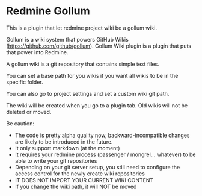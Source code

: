 Redmine Gollum
==============

This is a plugin that let redmine project wiki be a gollum wiki.

Gollum is a wiki system that powers GitHub Wikis (https://github.com/github/gollum). Gollum Wiki plugin is a plugin that puts that power into Redmine.

A gollum wiki is a git repository that contains simple text files.

You can set a base path for you wikis if you want all wikis to be in the specific folder.

You can also go to project settings and set a custom wiki git path.

The wiki will be created when you go to a plugin tab. Old wikis will not be deleted or moved.


Be caution:

- The code is pretty alpha quality now, backward-incompatible changes are likely to be introduced in the future.
- It only support markdown (at the moment)
- It requires your redmine process (passenger / mongrel... whatever) to be able to write your git repositories
- Depending on your git server setup, you still need to configure the access control for the newly create wiki repositories
- IT DOES NOT IMPORT YOUR CURRENT WIKI CONTENT
- If you change the wiki path, it will NOT be moved

